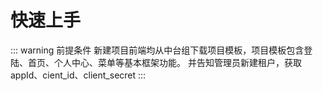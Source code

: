 # 快速上手

::: warning 前提条件
新建项目前端均从中台组下载项目模板，项目模板包含登陆、首页、个人中心、菜单等基本框架功能。
并告知管理员新建租户，获取appId、cient_id、client_secret
:::
